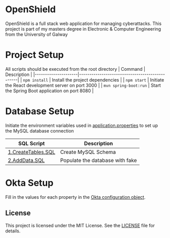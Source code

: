 # OpenShield

OpenShield is a full stack web application for managing cyberattacks. This project is part of my masters degree in Electronic & Computer Engineering from the University of Galway

# Project Setup

All scripts should be executed from the root directory
| Command             | Description                                    |
|---------------------|------------------------------------------------|
| `npm install`      | Install the project dependencies            |
| `npm start`        | Initiate the React development server on port 3000        |
| `mvn spring-boot:run` | Start the Spring Boot application on port 8080 |

# Database Setup
Initiate the environment variables used in [application.properties](https://github.com/aidandempsey/OpenShield/blob/main/src/main/resources/application.properties) to set up the MySQL database connection

| SQL Script             | Description                                    |
|---------------------|------------------------------------------------|
| [1.CreateTables.SQL](https://github.com/aidandempsey/OpenShield/blob/main/sql%20scripts/1.CreateTables.SQL)      | Create MySQL Schema           |
| [2.AddData.SQL](https://github.com/aidandempsey/OpenShield/blob/main/sql%20scripts/2.AddData.SQL)        | Populate the database with fake        |

# Okta Setup
Fill in the values for each property in the [Okta configuration object](https://github.com/aidandempsey/OpenShield/blob/main/src/lib/oktaConfig-template.js).

## License

This project is licensed under the MIT License. See the [LICENSE](https://github.com/aidandempsey/OpenShield/blob/main/LICENSE) file for details.